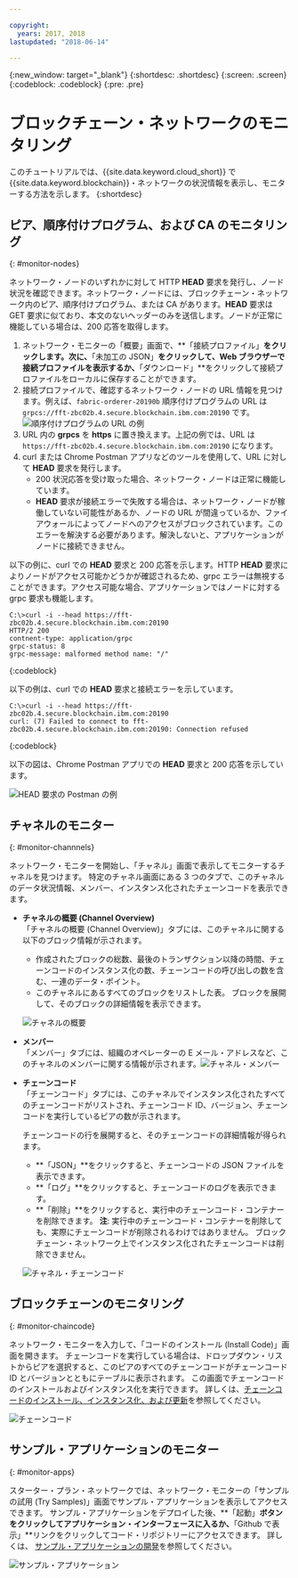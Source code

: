 ```yaml
---

copyright:
  years: 2017, 2018
lastupdated: "2018-06-14"

---
```


{:new_window: target="_blank"}
{:shortdesc: .shortdesc}
{:screen: .screen}
{:codeblock: .codeblock}
{:pre: .pre}

# ブロックチェーン・ネットワークのモニタリング

このチュートリアルでは、{{site.data.keyword.cloud_short}} で{{site.data.keyword.blockchain}}・ネットワークの状況情報を表示し、モニターする方法を示します。
{:shortdesc}


## ピア、順序付けプログラム、および CA のモニタリング
{: #monitor-nodes}

ネットワーク・ノードのいずれかに対して HTTP **HEAD** 要求を発行し、ノード状況を確認できます。ネットワーク・ノードには、ブロックチェーン・ネットワーク内のピア、順序付けプログラム、または CA があります。**HEAD** 要求は GET 要求に似ており、本文のないヘッダーのみを送信します。ノードが正常に機能している場合は、200 応答を取得します。

1. ネットワーク・モニターの「概要」画面で、**「接続プロファイル」**をクリックします。次に、**「未加工の JSON」**をクリックして、Web ブラウザーで接続プロファイルを表示するか、**「ダウンロード」**をクリックして接続プロファイルをローカルに保存することができます。
2. 接続プロファイルで、確認するネットワーク・ノードの URL 情報を見つけます。例えば、`fabric-orderer-20190b` 順序付けプログラムの URL は `grpcs://fft-zbc02b.4.secure.blockchain.ibm.com:20190` です。  
    ![順序付けプログラムの URL の例](../images/orderer_url.png "順序付けプログラムの URL の例")
3. URL 内の **grpcs** を **https** に置き換えます。上記の例では、URL は `https://fft-zbc02b.4.secure.blockchain.ibm.com:20190` になります。
4. curl または Chrome Postman アプリなどのツールを使用して、URL に対して **HEAD** 要求を発行します。
    - 200 状況応答を受け取った場合、ネットワーク・ノードは正常に機能しています。
    - **HEAD** 要求が接続エラーで失敗する場合は、ネットワーク・ノードが稼働していない可能性があるか、ノードの URL が間違っているか、ファイアウォールによってノードへのアクセスがブロックされています。このエラーを解決する必要があります。解決しないと、アプリケーションがノードに接続できません。

以下の例に、curl での **HEAD** 要求と 200 応答を示します。HTTP **HEAD** 要求によりノードがアクセス可能かどうかが確認されるため、grpc エラーは無視することができます。アクセス可能な場合、アプリケーションではノードに対する grpc 要求も機能します。

```
C:\>curl -i --head https://fft-zbc02b.4.secure.blockchain.ibm.com:20190
HTTP/2 200
contnent-type: application/grpc
grpc-status: 8
grpc-message: malformed method name: "/"
```
{:codeblock}

以下の例は、curl での **HEAD** 要求と接続エラーを示しています。

```
C:\>curl -i --head https://fft-zbc02b.4.secure.blockchain.ibm.com:20190
curl: (7) Failed to connect to fft-zbc02b.4.secure.blockchain.ibm.com:20190: Connection refused
```
{:codeblock}

以下の図は、Chrome Postman アプリでの **HEAD** 要求と 200 応答を示しています。  

![HEAD 要求の Postman の例](../images/orderer_head_postman.png "HEAD 要求の Postman の例")


## チャネルのモニター
{: #monitor-channnels}

ネットワーク・モニターを開始し、「チャネル」画面で表示してモニターするチャネルを見つけます。  特定のチャネル画面にある 3 つのタブで、このチャネルのデータ状況情報、メンバー、インスタンス化されたチェーンコードを表示できます。

* **チャネルの概要 (Channel Overview)**  
  「チャネルの概要 (Channel Overview)」タブには、このチャネルに関する以下のブロック情報が示されます。
    * 作成されたブロックの総数、最後のトランザクション以降の時間、チェーンコードのインスタンス化の数、チェーンコードの呼び出しの数を含む、一連のデータ・ポイント。
    * このチャネルにあるすべてのブロックをリストした表。  ブロックを展開して、そのブロックの詳細情報を表示できます。  

  ![チャネルの概要](../images/channel_overview_detail.png "チャネルの概要")  

* **メンバー**  
  「メンバー」タブには、組織のオペレーターの E メール・アドレスなど、このチャネルのメンバーに関する情報が示されます。![チャネル・メンバー](../images/channel_members.png "チャネル・メンバー")  

* **チェーンコード**  
  「チェーンコード」タブには、このチャネルでインスタンス化されたすべてのチェーンコードがリストされ、チェーンコード ID、バージョン、チェーンコードを実行しているピアの数が示されます。   

  チェーンコードの行を展開すると、そのチェーンコードの詳細情報が得られます。  
    * **「JSON」**をクリックすると、チェーンコードの JSON ファイルを表示できます。
    * **「ログ」**をクリックすると、チェーンコードのログを表示できます。
    * **「削除」**をクリックすると、実行中のチェーンコード・コンテナーを削除できます。
    **注**: 実行中のチェーンコード・コンテナーを削除しても、実際にチェーンコードが削除されるわけではありません。 ブロックチェーン・ネットワーク上でインスタンス化されたチェーンコードは削除できません。

  ![チャネル・チェーンコード](../images/channel_chaincode.png "チャネル・チェーンコード")


## ブロックチェーンのモニタリング
{: #monitor-chaincode}

ネットワーク・モニターを入力して、「コードのインストール (Install Code)」画面を開きます。 チェーンコードを実行している場合は、ドロップダウン・リストからピアを選択すると、このピアのすべてのチェーンコードがチェーンコードID とバージョンとともにテーブルに表示されます。  この画面でチェーンコードのインストールおよびインスタンス化を実行できます。  詳しくは、[チェーンコードのインストール、インスタンス化、および更新](install_instantiate_chaincode.html)を参照してください。

  ![チェーンコード](../images/chaincode_install_overview.png "チェーンコード")


## サンプル・アプリケーションのモニター
{: #monitor-apps}

スターター・プラン・ネットワークでは、ネットワーク・モニターの「サンプルの試用 (Try Samples)」画面でサンプル・アプリケーションを表示してアクセスできます。  サンプル・アプリケーションをデプロイした後、**「起動」**ボタンをクリックしてアプリケーション・インターフェースに入るか、**「Github で表示」**リンクをクリックしてコード・リポジトリーにアクセスできます。  詳しくは、
[サンプル・アプリケーションの開発](prebuilt_samples.html)を参照してください。

  ![サンプル・アプリケーション](../images/sampleappflow0.png "サンプル・アプリケーション")
